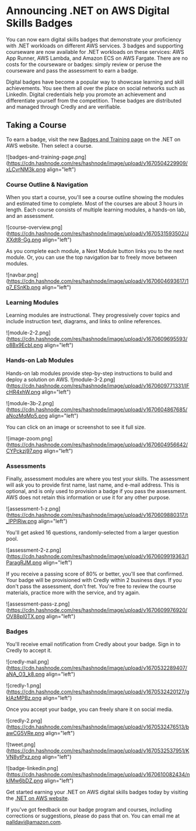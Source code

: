 # Announcing .NET on AWS Digital Skills Badges

You can now earn digital skills badges that demonstrate your proficiency with .NET workloads on different AWS services. 3 badges and supporting courseware are now available for .NET workloads on these services: AWS App Runner, AWS Lambda, and Amazon ECS on AWS Fargate. There are no costs for the courseware or badges: simply review or peruse the courseware and pass the assessment to earn a badge.

Digital badges have become a popular way to showcase learning and skill achievements. You see them all over the place on social networks such as LinkedIn. Digital credentials help you promote an achievement and differentiate yourself from the competition. These badges are distributed and managed through Credly and are verifiable. 

## Taking a Course

To earn a badge, visit the new  [Badges and Training page](https://aws.amazon.com/developer/language/net/badges-and-training) on the .NET on AWS website. Then select a course.

![badges-and-training-page.png](https://cdn.hashnode.com/res/hashnode/image/upload/v1670504229909/xLCvrNM3k.png align="left")

### Course Outline & Navigation

When you start a course, you'll see a course outline showing the modules and estimated time to complete. Most of the courses are about 3 hours in length. Each course consists of multiple learning modules, a hands-on lab, and an assessment. 

![course-overview.png](https://cdn.hashnode.com/res/hashnode/image/upload/v1670531593502/JXXdt8-Gg.png align="left")

As you complete each module, a Next Module button links you to the next module. Or, you can use the top navigation bar to freely move between modules.

![navbar.png](https://cdn.hashnode.com/res/hashnode/image/upload/v1670604693617/1q7_ESnKb.png align="left")

### Learning Modules

Learning modules are instructional. They progressively cover topics and include instruction text, diagrams, and links to online references. 

![module-2-2.png](https://cdn.hashnode.com/res/hashnode/image/upload/v1670609695593/o8Bx9EcbI.png align="left")

### Hands-on Lab Modules

Hands-on lab modules provide step-by-step instructions to build and deploy a solution on AWS.
![module-3-2.png](https://cdn.hashnode.com/res/hashnode/image/upload/v1670609771331/IFcHR4xhW.png align="left")

![module-3b-2.png](https://cdn.hashnode.com/res/hashnode/image/upload/v1670604867685/aNozMqMp5.png align="left")

You can click on an image or screenshot to see it full size.

![image-zoom.png](https://cdn.hashnode.com/res/hashnode/image/upload/v1670604956642/CYPckzj97.png align="left")

### Assessments

Finally, assessment modules are where you test your skills. The assessment will ask you to provide first name, last name, and e-mail address. This is optional, and is only used to provision a badge if you pass the assessment. AWS does not retain this information or use it for any other purpose.

![assessment-1-z.png](https://cdn.hashnode.com/res/hashnode/image/upload/v1670609880317/t_lPPIRiw.png align="left")

You'll get asked 16 questions, randomly-selected from a larger question pool.

![assessment-2-z.png](https://cdn.hashnode.com/res/hashnode/image/upload/v1670609919363/1ParagRJM.png align="left")

If you receive a passing score of 80% or better, you'll see that confirmed. Your badge will be provisioned with Credly within 2 business days. If you don't pass the assessment, don't fret. You're free to review the course materials, practice more with the service, and try again.

![assessment-pass-z.png](https://cdn.hashnode.com/res/hashnode/image/upload/v1670609976920/OV88pl0TX.png align="left")

### Badges

You'll receive email notification from Credly about your badge. Sign in to Credly to accept it.

![credly-mail.png](https://cdn.hashnode.com/res/hashnode/image/upload/v1670532289407/aNA_O3_k8.png align="left")

![credly-1.png](https://cdn.hashnode.com/res/hashnode/image/upload/v1670532420127/gkIAzMPBz.png align="left")

Once you accept your badge, you can freely share it on social media.

![credly-2.png](https://cdn.hashnode.com/res/hashnode/image/upload/v1670532476513/bawCG5VRe.png align="left")

![tweet.png](https://cdn.hashnode.com/res/hashnode/image/upload/v1670532537951/KVN8ytPxz.png align="left")

![badge-linkedin.png](https://cdn.hashnode.com/res/hashnode/image/upload/v1670610082434/nkIMw6bDZ.png align="left")

Get started earning your .NET on AWS digital skills badges today by visiting the [.NET on AWS website](https://aws.amazon.com/developer/language/net/badges-and-training).

If you've got feedback on our badge program and courses, including corrections or suggestions, please do pass that on. You can email me at [palldavi@amazon.com](mailto:palldavi@amazon.com.).
